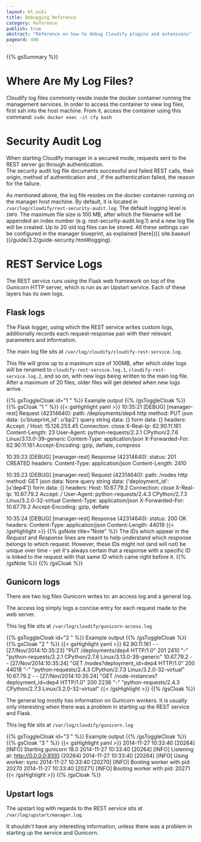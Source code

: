 ```yaml
---
layout: bt_wiki
title: Debugging Reference
category: Reference
publish: true
abstract: "Reference on how to debug Cloudify plugins and extensions"
pageord: 400
---
```


{{% gsSummary %}}

# Where Are My Log Files?

Cloudify log files commonly reside inside the docker container running the management services.
In order to access the container to view log files, first ssh into the host machine. From it, access the container
using this command: `sudo docker exec -it cfy bash`

# Security Audit Log

When starting Cloudify manager in a secured mode, requests sent to the REST server go through authentication. <br>
The security audit log file documents successful and failed REST calls, their origin, method of authentication and
, if the authentication failed, the reason for the failure.

As mentioned above, the log file resides on the docker container running on the manager host machine. By default, it is
located in `/var/log/cloudify/rest-security-audit.log`. The default logging level is `INFO`. The maximum file size is
100 MB, after which the filename will be appended an index number (e.g. rest-security-audit.log.1) and a new log file
will be created. Up to 20 old log files can be stored. All these settings can be configured in the manager
blueprint, as explained [here]({{ site.baseurl }}/guide/3.2/guide-security.html#logging).


# REST Service Logs

The REST service runs using the Flask web framework on top of the Gunicorn HTTP server, which is run as an Upstart service. Each of these layers has its own logs.


## Flask logs

The Flask logger, using which the REST service writes custom logs, additionally records each request-response pair with their relevant parameters and information.

The main log file sits at `/var/log/cloudify/cloudify-rest-service.log`.

This file will grow up to a maximum size of 100MB, after which older logs will be renamed to `cloudify-rest-service.log.1`, `cloudify-rest-service.log.2`, and so on, with new logs being written to the main log file.
After a maximum of 20 files, older files will get deleted when new logs arrive.

{{% gsToggleCloak id="1 " %}} Example output {{% /gsToggleCloak %}}
{{% gsCloak "1 " %}}
{{< gsHighlight  yaml  >}}
10:35:21 [DEBUG] [manager-rest] 
Request (42314640):
        path: /deployments/dep4
        http method: PUT
        json data: {u'blueprint_id': u'bp2'}
        query string data: {}
        form data: {}
        headers: 
                Accept: */*
                Host: 15.126.253.45
                Connection: close
                X-Real-Ip: 62.90.11.161
                Content-Length: 23
                User-Agent: python-requests/2.2.1 CPython/2.7.6 Linux/3.13.0-39-generic
                Content-Type: application/json
                X-Forwarded-For: 62.90.11.161
                Accept-Encoding: gzip, deflate, compress

10:35:23 [DEBUG] [manager-rest] 
Response (42314640):
        status: 201 CREATED
        headers: 
                Content-Type: application/json
                Content-Length: 2410

10:35:23 [DEBUG] [manager-rest] 
Request (42314640):
        path: /nodes
        http method: GET
        json data: None
        query string data: {'deployment_id': [u'dep4']}
        form data: {}
        headers: 
                Host: 10.67.79.2
                Connection: close
                X-Real-Ip: 10.67.79.2
                Accept: */*
                User-Agent: python-requests/2.4.3 CPython/2.7.3 Linux/3.2.0-32-virtual
                Content-Type: application/json
                X-Forwarded-For: 10.67.79.2
                Accept-Encoding: gzip, deflate

10:35:24 [DEBUG] [manager-rest] 
Response (42314640):
        status: 200 OK
        headers: 
                Content-Type: application/json
                Content-Length: 44018
{{< /gsHighlight >}}
{{% gsNote title="Note" %}}
The IDs which appear in the *Request* and *Response* lines are meant to help understand which response belongs to which request. However, these IDs might not (and will not) be unique over time - yet it's always certain that a response with a specific ID is linked to the request with that same ID which came right before it.
{{% /gsNote %}}
{{% /gsCloak %}}


## Gunicorn logs

There are two log files Gunicorn writes to: an access log and a general log.

The access log simply logs a concise entry for each request made to the web server.

This log file sits at `/var/log/cloudify/gunicorn-access.log`

{{% gsToggleCloak id="2 " %}} Example output {{% /gsToggleCloak %}}
{{% gsCloak "2 " %}}
{{< gsHighlight  yaml  >}}
62.90.11.161 - - [27/Nov/2014:10:35:23] "PUT /deployments/dep4 HTTP/1.0" 201 2410 "-" "python-requests/2.2.1 CPython/2.7.6 Linux/3.13.0-39-generic"
10.67.79.2 - - [27/Nov/2014:10:35:24] "GET /nodes?deployment_id=dep4 HTTP/1.0" 200 44018 "-" "python-requests/2.4.3 CPython/2.7.3 Linux/3.2.0-32-virtual"
10.67.79.2 - - [27/Nov/2014:10:35:24] "GET /node-instances?deployment_id=dep4 HTTP/1.0" 200 2236 "-" "python-requests/2.4.3 CPython/2.7.3 Linux/3.2.0-32-virtual"
{{< /gsHighlight >}}
{{% /gsCloak %}}


The general log mostly has information on Gunicorn workers. It is usually only interesting when there was a problem in starting up the REST service and Flask.

This log file sits at `/var/log/cloudify/gunicorn.log`

{{% gsToggleCloak id="3 " %}} Example output {{% /gsToggleCloak %}}
{{% gsCloak "3 " %}}
{{< gsHighlight  yaml  >}}
2014-11-27 10:33:40 [20264] [INFO] Starting gunicorn 18.0
2014-11-27 10:33:40 [20264] [INFO] Listening at: http://0.0.0.0:8100 (20264)
2014-11-27 10:33:40 [20264] [INFO] Using worker: sync
2014-11-27 10:33:40 [20270] [INFO] Booting worker with pid: 20270
2014-11-27 10:33:40 [20271] [INFO] Booting worker with pid: 20271
{{< /gsHighlight >}}
{{% /gsCloak %}}


## Upstart logs

The upstart log with regards to the REST service sits at `​/var/log/upstart/manager.log`.

It shouldn't have any interesting information, unless there was a problem in starting up the service and Gunicorn.
